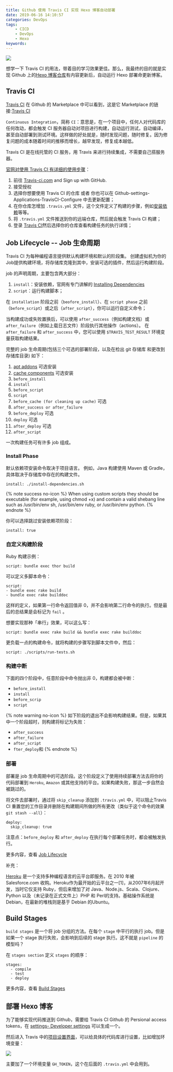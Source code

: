 ```yaml
---
title: Github 使用 Travis CI 实现 Hexo 博客自动部署
date: 2019-06-16 14:10:57
categories: DevOps
tags:
    - CICD
    - DevOps
    - Hexo
keywords:
---
```


![](https://ws1.sinaimg.cn/mw690/6d9475f6ly1g432a6exnyj20dc06omx6.jpg)

想学一下 Travis CI 的用法，带着目的学习效果更佳。那么，我最终的目的就是实现 Github 上的[Hexo 博客仓库](https://github.com/Michael728/michael728.github.io)有内容更新后，自动运行 Hexo 部署命更新博客。

<!-- more -->

## Travis CI

[Travis CI](https://travis-ci.com) 在 Github 的 Marketplace 中可以看到，这是它 Marketplace 的链接:[Travis CI](https://github.com/marketplace/travis-ci)

`Continuous Integration`，简称 `CI`：意思是，在一个项目中，任何人对代码库的任何改动，都会触发 CI 服务器自动对项目进行构建，自动运行测试，自动编译，甚至自动部署到测试环境。这样做的好处就是，随时发现问题，随时修复。因为修复问题的成本随着时间的推移而增长，越早发现，修复成本越低。

Travis CI 是在线托管的 CI 服务，用 Travis 来进行持续集成，不需要自己搭服务器。

[官网对使用 Travis CI 有详细的使用步骤](https://docs.travis-ci.com/user/tutorial/)：

1. 前往 [Travis-ci.com](https://travis-ci.com/) and Sign up with GitHub.
2. 接受授权
3. 选择你想要使用 Travis CI 的仓库 或者 你也可以在 Github-settings-Applications-TravisCI-Configure 中去更新配置；
4. 在你仓库怎增加 `.travis.yml` 文件，这个文件定义了构建的步骤，例如[安装依赖](https://docs.travis-ci.com/user/job-lifecycle/#customizing-the-installation-phase)等等。
5. 将 `.travis.yml` 文件推送到你的远端仓库，然后就会触发 Travis CI 构建；
6. 登录 [Travis CI](https://travis-ci.com/)然后选择你的仓库查看构建任务的执行详情；

## Job Lifecycle -- Job 生命周期

Travis CI 为每种编程语言提供默认构建环境和默认的阶段集。 创建虚拟机为你的Job提供构建环境，将存储库克隆到其中，安装可选的插件，然后运行构建阶段。

job 的声明周期，主要包含两大部分：

1. `install`：安装依赖，官网有专门讲解的 [Installing Dependencies](https://docs.travis-ci.com/user/installing-dependencies/)
2. `script`：运行构建脚本；

在 `installation` 阶段之前（`beofore_install`）、在 `script phase` 之前（`before_script`）或之后（`after_script`），你可以运行自定义命令；

当构建成功或失败置换后，可以使用 `after_success`（例如构建文档）或 `after_failure`（例如上载日志文件）阶段执行其他操作（actions）。 在 `after_failure` 和 `after_success` 中，您可以使用 `$TRAVIS_TEST_RESULT` 环境变量获取构建结果。

完整的 job 生命周期(包括三个可选的部署阶段，以及在检出 git 存储库 和更改到存储库目录) 如下：

1. [apt addons](https://docs.travis-ci.com/user/installing-dependencies/#installing-packages-with-the-apt-addon) 可选安装
2. [cache components](https://docs.travis-ci.com/user/caching) 可选安装
3. `before_install`
4. `install`
5. `before_script`
6. `script`
7. `before_cache (for cleaning up cache)` 可选
8. `after_success or after_failure`
9. `before_deploy`  可选
10. `deploy`  可选
11. `after_deploy`  可选
12. `after_script`

一次构建任务可有许多 job 组成。

### Install Phase

默认依赖项安装命令取决于项目语言。 例如，Java 构建使用 Maven 或 Gradle，具体取决于存储库中存在的构建文件。

```
install: ./install-dependencies.sh
```

{% note success no-icon %}
When using custom scripts they should be executable (for example, using chmod +x) and contain a valid shebang line such as /usr/bin/env sh, /usr/bin/env ruby, or /usr/bin/env python.
{% endnote %}

你可以选择跳过安装依赖项阶段：

```
install: true
```

### 自定义构建阶段

Ruby 构建示例：

```
script: bundle exec thor build
```

可以定义多脚本命令：

```
script:
- bundle exec rake build
- bundle exec rake builddoc
```

这样的定义，如果第一行命令返回值非 0，并不会影响第二行命令的执行。但是最后的总结果是会标记为 `fail` 。

想要实现那种「串行」效果，可以这么写：

```
script: bundle exec rake build && bundle exec rake builddoc
```

更负载一点的构建命令，就将构建的步骤写到脚本文件中，然后：

```
script: ./scripts/run-tests.sh
```

### 构建中断

下面的四个阶段中，任意阶段中命令抛出非 0，构建都会被中断：

- `before_install`
- `install`
- `before_scrip`
- `script`

{% note warning no-icon %}
如下阶段的退出不会影响构建结果。但是，如果其中一个阶段超时，则构建将标记为失败：

- `after_success`
- `after_failure`
- `after_script`
- `fter_deploy`和
{% endnote %}

### 部署

部署是 job 生命周期中的可选阶段。这个阶段定义了使用持续部署方法去将你的代码部署到 `Heroku`, `Amazon` 或其他支持的平台。如果构建失败，那这一步自然会被跳过的。

将文件去部署时，通过将 `skip_cleanup` 添加到 `.travis.yml` 中，可以阻止Travis CI 重置您的工作目录并删除在构建期间所做的所有更改（类似于这个命令的效果 `git stash --all`）：

```shell
deploy:
  skip_cleanup: true
```

注意点：`before_deploy` 和 `after_deploy` 在执行每个部署任务时，都会被触发执行。

更多内容，查看 [Job Lifecycle](https://docs.travis-ci.com/user/customizing-the-build/#The-Build-Lifecycle)

补充：

[Heroku](https://www.heroku.com/) 是一个支持多种编程语言的云平台即服务。在 2010 年被 Salesforce.com 收购。Heroku作为最开始的云平台之一[1]，从2007年6月起开发，当时它仅支持 Ruby，但后来增加了对 Java、Node.js、Scala、Clojure、Python 以及（未记录在正式文件上）PHP 和 Perl的支持。基础操作系统是 Debian，在最新的堆栈则是基于 Debian 的Ubuntu。

## Build Stages

`build stages` 是一个将 job 分组的方法。在每个 `stage` 中平行的执行 job。但是如果一个 stage 执行失败，会影响到后续的 stage 执行。这不就是 `pipeline` 的模型吗？

在 `stages section` 定义 `stages` 的顺序：

```shell
stages:
  - compile
  - test
  - deploy
```

更多内容，查看 [Build Stages](https://docs.travis-ci.com/user/build-stages/)

## 部署 Hexo 博客

为了能够实现代码推送到 Github，需要给 Travis CI Github 的 Persional access tokens，在 [settings- Developer settings](https://github.com/settings/tokens) 可以生成一个。

然后进入 Travis 中的[项目设置界面](https://travis-ci.com/account/repositories)，可以给具体的代码库进行设置，比如增加环境变量：

 ![](https://ws1.sinaimg.cn/mw690/6d9475f6gy1g435q8jxcsj21p007h3zp.jpg)

 主要加了一个环境变量 `GH_TOKEN`，这个在后面的 `.travis.yml` 中会用到。